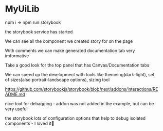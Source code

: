 # MyUiLib

npm i => npm run storybook

the storybook service has started

We can see all the component we created story for on the page

With comments we can make generated documentation tab very imformative

Take a good look for the top panel that has Canvas/Documentation tabs

We can speed up the development with tools like themeing(dark-light), set of sizes(also portrait-landscape options), sizing tool

https://github.com/storybookjs/storybook/blob/next/addons/interactions/README.md

nice tool for debagging - addon was not added in the example, but can be very useful

the storybook lots of configuration options that help to debug isolated components - I loved it🦄
